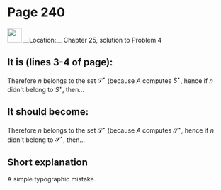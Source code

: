 # Page 240

<img src="/pictures/correction_yellow.svg" width="32px"/>
__Location:__ Chapter 25, solution to Problem 4

## It is (lines 3-4 of page):

Therefore $n$ belongs to the set $\mathscr{S}^\star$
(because $A$ computes $S^\star$, hence if $n$
didn't belong to $S^\star$, then...

## It should become:

Therefore $n$ belongs to the set $\mathscr{S}^\star$
(because $A$ computes $\mathscr{S}^\star$, hence if $n$
didn't belong to $\mathscr{S}^\star$, then...

## Short explanation

A simple typographic mistake.